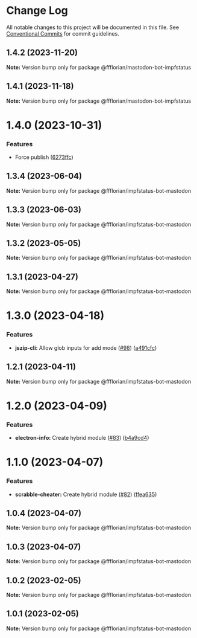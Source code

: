 # Change Log

All notable changes to this project will be documented in this file.
See [Conventional Commits](https://conventionalcommits.org) for commit guidelines.

## 1.4.2 (2023-11-20)

**Note:** Version bump only for package @ffflorian/mastodon-bot-impfstatus





## 1.4.1 (2023-11-18)

**Note:** Version bump only for package @ffflorian/mastodon-bot-impfstatus





# 1.4.0 (2023-10-31)


### Features

* Force publish ([6273ffc](https://github.com/ffflorian/node-packages/commit/6273ffc7fd6b44807c5409f746b5daa91bebbb17))





## 1.3.4 (2023-06-04)

**Note:** Version bump only for package @ffflorian/impfstatus-bot-mastodon





## 1.3.3 (2023-06-03)

**Note:** Version bump only for package @ffflorian/impfstatus-bot-mastodon





## 1.3.2 (2023-05-05)

**Note:** Version bump only for package @ffflorian/impfstatus-bot-mastodon





## 1.3.1 (2023-04-27)

**Note:** Version bump only for package @ffflorian/impfstatus-bot-mastodon





# 1.3.0 (2023-04-18)


### Features

* **jszip-cli:** Allow glob inputs for add mode ([#98](https://github.com/ffflorian/node-packages/issues/98)) ([a491cfc](https://github.com/ffflorian/node-packages/commit/a491cfcb04d9abdb8e0b2c9995a0de63f05510d9))





## 1.2.1 (2023-04-11)

**Note:** Version bump only for package @ffflorian/impfstatus-bot-mastodon





# 1.2.0 (2023-04-09)


### Features

* **electron-info:** Create hybrid module ([#83](https://github.com/ffflorian/node-packages/issues/83)) ([b4a9cd4](https://github.com/ffflorian/node-packages/commit/b4a9cd469cdd21da520ce1d02c878359c0546340))





# 1.1.0 (2023-04-07)


### Features

* **scrabble-cheater:** Create hybrid module ([#82](https://github.com/ffflorian/node-packages/issues/82)) ([ffea635](https://github.com/ffflorian/node-packages/commit/ffea6358e04ce5280f38a1ef4dd1271bb37e422e))





## 1.0.4 (2023-04-07)

**Note:** Version bump only for package @ffflorian/impfstatus-bot-mastodon





## 1.0.3 (2023-04-07)

**Note:** Version bump only for package @ffflorian/impfstatus-bot-mastodon





## 1.0.2 (2023-02-05)

**Note:** Version bump only for package @ffflorian/impfstatus-bot-mastodon





## 1.0.1 (2023-02-05)

**Note:** Version bump only for package @ffflorian/impfstatus-bot-mastodon
